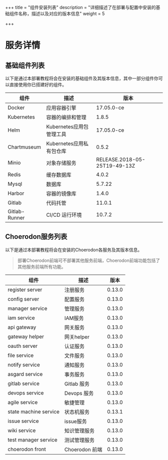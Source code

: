 +++
title = "组件安装列表"
description = "详细描述了在部署与配置中安装的基础组件名称，描述以及对应的版本信息"
weight = 5

+++

# 服务详情

## 基础组件列表

以下是通过本部署教程将会在安装的基础组件及其版本信息，其中一部分组件你可以直接使用你已搭建好的组件。

组件|描述| 版本
---|---|---
Docker|应用容器引擎|17.05.0-ce
Kubernetes|容器的编排和管理|1.8.5
Helm|Kubernetes应用包管理工具|17.05.0-ce
Chartmuseum|Kubernetes应用私有包仓库|0.5.2
Minio|对象存储服务|RELEASE.2018-05-25T19-49-13Z
Redis|缓存数据库|4.0.2
Mysql|数据库|5.7.22
Harbor|容器的镜像库|1.4.0
Gitlab|代码托管|11.0.1
Gitlab-Runner|CI/CD 运行环境|10.7.2

## Choerodon服务列表

以下是通过本部署教程将会在安装的Choerodon各服务及其版本信息。

<blockquote class="note"> 
部署Choerodon前端可不部署其他服务前端，Choerodon前端功能包括了其他服务前端所有功能。
</blockquote>

组件|描述| 版本
---|---|---
register server|注册服务|0.13.0
config server|配置服务|0.13.0
manager service|管理服务|0.13.0
iam service|IAM服务|0.13.0
api gateway|网关服务|0.13.0
gateway helper|网关helper|0.13.0
oauth server|认证服务|0.13.0
file service|文件服务|0.13.0
notify service|通知服务|0.13.0
asgard service|事务服务|0.13.0
gitlab service|Gitlab 服务|0.13.0
devops service|Devops 服务|0.13.0
agile service|敏捷管理|0.13.0
state machine service|状态机服务|0.13.1
issue service|issue服务|0.13.0
wiki service|知识管理服务|0.13.0
test manager service|测试管理服务|0.13.0
choerodon front|Choerodon 前端|0.13.0
